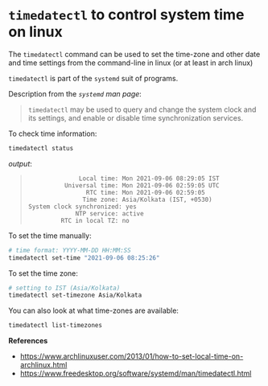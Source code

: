# `timedatectl` to control system time on linux

The `timedatectl` command can be used to set the time-zone and other date and
time settings from the command-line in linux (or at least in arch linux)

`timedatectl` is part of the `systemd` suit of programs.

Description from the *`systemd` man page*:

>  `timedatectl` may be used to query and change the system clock and its
>  settings, and enable or disable time synchronization services.

To check time information:

```sh
timedatectl status
```

*output*:

> ```           
>               Local time: Mon 2021-09-06 08:29:05 IST
>           Universal time: Mon 2021-09-06 02:59:05 UTC
>                 RTC time: Mon 2021-09-06 02:59:05
>                Time zone: Asia/Kolkata (IST, +0530)
> System clock synchronized: yes
>              NTP service: active
>          RTC in local TZ: no
> ```         


To set the time manually:

```sh
# time format: YYYY-MM-DD HH:MM:SS
timedatectl set-time "2021-09-06 08:25:26"
```

To set the time zone:

```sh
# setting to IST (Asia/Kolkata)
timedatectl set-timezone Asia/Kolkata
```

You can also look at what time-zones are available:

```sh
timedatectl list-timezones
```

**References**
* <https://www.archlinuxuser.com/2013/01/how-to-set-local-time-on-archlinux.html>
* <https://www.freedesktop.org/software/systemd/man/timedatectl.html>
